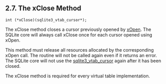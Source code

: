 ## 2\.7\. The xClose Method



```
int (*xClose)(sqlite3_vtab_cursor*);

```

The xClose method closes a cursor previously opened by 
[xOpen](vtab.html#xopen). 
The SQLite core will always call xClose once for each cursor opened 
using xOpen.



This method must release all resources allocated by the
corresponding xOpen call. The routine will not be called again even if it
returns an error. The SQLite core will not use the
[sqlite3\_vtab\_cursor](c3ref/vtab_cursor.html) again after it has been closed.



The xClose method is required for every virtual table implementation.




